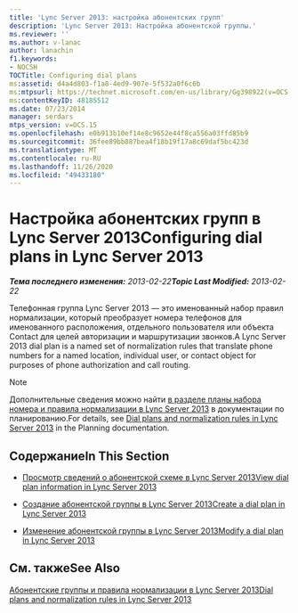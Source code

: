 ```yaml
---
title: 'Lync Server 2013: настройка абонентских групп'
description: 'Lync Server 2013: Настройка абонентской группы.'
ms.reviewer: ''
ms.author: v-lanac
author: lanachin
f1.keywords:
- NOCSH
TOCTitle: Configuring dial plans
ms:assetid: d4a4d803-f1a8-4ed9-907e-5f532a0f6c6b
ms:mtpsurl: https://technet.microsoft.com/en-us/library/Gg398922(v=OCS.15)
ms:contentKeyID: 48185512
ms.date: 07/23/2014
manager: serdars
mtps_version: v=OCS.15
ms.openlocfilehash: e0b913b10ef14e8c9652e44f8ca556a03ffd85b9
ms.sourcegitcommit: 36fee89bb887bea4f18b19f17a8c69daf5bc423d
ms.translationtype: MT
ms.contentlocale: ru-RU
ms.lasthandoff: 11/26/2020
ms.locfileid: "49433180"
---
```

# <a name="configuring-dial-plans-in-lync-server-2013"></a><span data-ttu-id="d0df6-103">Настройка абонентских групп в Lync Server 2013</span><span class="sxs-lookup"><span data-stu-id="d0df6-103">Configuring dial plans in Lync Server 2013</span></span>

<div data-xmlns="http://www.w3.org/1999/xhtml">

<div class="topic" data-xmlns="http://www.w3.org/1999/xhtml" data-msxsl="urn:schemas-microsoft-com:xslt" data-cs="https://msdn.microsoft.com/">

<div data-asp="https://msdn2.microsoft.com/asp">



</div>

<div id="mainSection">

<div id="mainBody"><span data-ttu-id="d0df6-104">

<span> </span></span><span class="sxs-lookup"><span data-stu-id="d0df6-104">

<span> </span></span></span>

<span data-ttu-id="d0df6-105">_**Тема последнего изменения:** 2013-02-22_</span><span class="sxs-lookup"><span data-stu-id="d0df6-105">_**Topic Last Modified:** 2013-02-22_</span></span>

<span data-ttu-id="d0df6-106">Телефонная группа Lync Server 2013 — это именованный набор правил нормализации, который преобразует номера телефонов для именованного расположения, отдельного пользователя или объекта Contact для целей авторизации и маршрутизации звонков.</span><span class="sxs-lookup"><span data-stu-id="d0df6-106">A Lync Server 2013 dial plan is a named set of normalization rules that translate phone numbers for a named location, individual user, or contact object for purposes of phone authorization and call routing.</span></span>

<div>


> [!NOTE]  
> <span data-ttu-id="d0df6-107">Дополнительные сведения можно найти <A href="lync-server-2013-dial-plans-and-normalization-rules.md">в разделе планы набора номера и правила нормализации в Lync Server 2013</A> в документации по планированию.</span><span class="sxs-lookup"><span data-stu-id="d0df6-107">For details, see <A href="lync-server-2013-dial-plans-and-normalization-rules.md">Dial plans and normalization rules in Lync Server 2013</A> in the Planning documentation.</span></span>



</div>

<div>

## <a name="in-this-section"></a><span data-ttu-id="d0df6-108">Содержание</span><span class="sxs-lookup"><span data-stu-id="d0df6-108">In This Section</span></span>

  - [<span data-ttu-id="d0df6-109">Просмотр сведений о абонентской схеме в Lync Server 2013</span><span class="sxs-lookup"><span data-stu-id="d0df6-109">View dial plan information in Lync Server 2013</span></span>](lync-server-2013-view-dial-plan-information.md)

  - [<span data-ttu-id="d0df6-110">Создание абонентской группы в Lync Server 2013</span><span class="sxs-lookup"><span data-stu-id="d0df6-110">Create a dial plan in Lync Server 2013</span></span>](lync-server-2013-create-a-dial-plan.md)

  - [<span data-ttu-id="d0df6-111">Изменение абонентской группы в Lync Server 2013</span><span class="sxs-lookup"><span data-stu-id="d0df6-111">Modify a dial plan in Lync Server 2013</span></span>](lync-server-2013-modify-a-dial-plan.md)

</div>

<div>

## <a name="see-also"></a><span data-ttu-id="d0df6-112">См. также</span><span class="sxs-lookup"><span data-stu-id="d0df6-112">See Also</span></span>


[<span data-ttu-id="d0df6-113">Абонентские группы и правила нормализации в Lync Server 2013</span><span class="sxs-lookup"><span data-stu-id="d0df6-113">Dial plans and normalization rules in Lync Server 2013</span></span>](lync-server-2013-dial-plans-and-normalization-rules.md)  
  

<span data-ttu-id="d0df6-114"></div>

</div>

<span> </span>

</div>

</div>

</span><span class="sxs-lookup"><span data-stu-id="d0df6-114"></div>

</div>

<span> </span>

</div>

</div>

</span></span></div>

